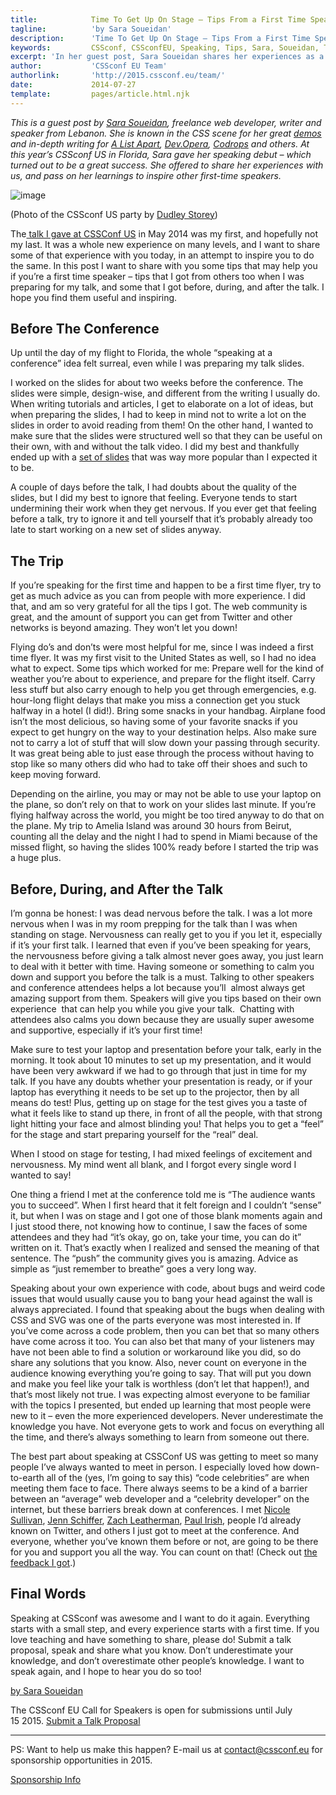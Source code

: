 ```yaml
---
title:            Time To Get Up On Stage – Tips From a First Time Speaker
tagline:          'by Sara Soueidan'
description:      'Time To Get Up On Stage – Tips From a First Time Speaker'
keywords:         CSSconf, CSSconfEU, Speaking, Tips, Sara, Soueidan, Talk
excerpt: 'In her guest post, Sara Soueidan shares her experiences as a first time speaker.'
author:           'CSSconf EU Team'
authorlink:       'http://2015.cssconf.eu/team/'
date:             2014-07-27
template:         pages/article.html.njk
---
```


_This is a guest post by [Sara Soueidan](http://sarasoueidan.com/), freelance web developer, writer and speaker from Lebanon. She is known in the CSS scene for her great [demos](http://codepen.io/SaraSoueidan) and in-depth writing for [A List Apart](http://alistapart.com/author/SaraSoueidan), [Dev.Opera](http://dev.opera.com/articles/css-will-change-property/), [Codrops](http://tympanus.net/codrops/author/sarasoueidan/) and others. At this year’s CSSconf US in Florida, Sara gave her speaking debut – which turned out to be a great success. She offered to share her experiences with us, and pass on her learnings to inspire other first-time speakers._

![image](https://31.media.tumblr.com/bd535b4a650a5d0d436d07ac42145286/tumblr_inline_n7tmzp26Q41sgvrnh.jpg)

(Photo of the CSSconf US party by [Dudley Storey](http://demosthenes.info/blog/879/CSS-Conf-2014-Amelia-Island-Florida))

The[ talk I gave at CSSConf US](http://2014.cssconf.com/index.html#sara) in May 2014 was my first, and hopefully not my last. It was a whole new experience on many levels, and I want to share some of that experience with you today, in an attempt to inspire you to do the same. In this post I want to share with you some tips that may help you if you’re a first time speaker – tips that I got from others too when I was preparing for my talk, and some that I got before, during, and after the talk. I hope you find them useful and inspiring.

## Before The Conference

Up until the day of my flight to Florida, the whole “speaking at a conference” idea felt surreal, even while I was preparing my talk slides.

I worked on the slides for about two weeks before the conference. The slides were simple, design-wise, and different from the writing I usually do. When writing tutorials and articles, I get to elaborate on a lot of ideas, but when preparing the slides, I had to keep in mind not to write a lot on the slides in order to avoid reading from them! On the other hand, I wanted to make sure that the slides were structured well so that they can be useful on their own, with and without the talk video. I did my best and thankfully ended up with a [set of slides](https://docs.google.com/presentation/d/1Iuvf3saPCJepVJBDNNDSmSsA0_rwtRYehSmmSSLYFVQ/pub?start=false&loop=false&delayms=3000) that was way more popular than I expected it to be.

A couple of days before the talk, I had doubts about the quality of the slides, but I did my best to ignore that feeling. Everyone tends to start undermining their work when they get nervous. If you ever get that feeling before a talk, try to ignore it and tell yourself that it’s probably already too late to start working on a new set of slides anyway.

## The Trip

If you’re speaking for the first time and happen to be a first time flyer, try to get as much advice as you can from people with more experience. I did that, and am so very grateful for all the tips I got. The web community is great, and the amount of support you can get from Twitter and other networks is beyond amazing. They won’t let you down!

Flying do’s and don’ts were most helpful for me, since I was indeed a first time flyer. It was my first visit to the United States as well, so I had no idea what to expect. Some tips which worked for me: Prepare well for the kind of weather you’re about to experience, and prepare for the flight itself. Carry less stuff but also carry enough to help you get through emergencies, e.g. hour-long flight delays that make you miss a connection get you stuck halfway in a hotel (I did!). Bring some snacks in your handbag. Airplane food isn’t the most delicious, so having some of your favorite snacks if you expect to get hungry on the way to your destination helps. Also make sure not to carry a lot of stuff that will slow down your passing through security. It was great being able to just ease through the process without having to stop like so many others did who had to take off their shoes and such to keep moving forward.

Depending on the airline, you may or may not be able to use your laptop on the plane, so don’t rely on that to work on your slides last minute. If you’re flying halfway across the world, you might be too tired anyway to do that on the plane. My trip to Amelia Island was around 30 hours from Beirut, counting all the delay and the night I had to spend in Miami because of the missed flight, so having the slides 100% ready before I started the trip was a huge plus.

## Before, During, and After the Talk

I’m gonna be honest: I was dead nervous before the talk. I was a lot more nervous when I was in my room prepping for the talk than I was when standing on stage. Nervousness can really get to you if you let it, especially if it’s your first talk. I learned that even if you’ve been speaking for years, the nervousness before giving a talk almost never goes away, you just learn to deal with it better with time. Having someone or something to calm you down and support you before the talk is a must. Talking to other speakers and conference attendees helps a lot because you’ll &nbsp;almost always get amazing support from them. Speakers will give you tips based on their own experience &nbsp;that can help you while you give your talk. &nbsp;Chatting with attendees also calms you down because they are usually super awesome and supportive, especially if it’s your first time!

Make sure to test your laptop and presentation before your talk, early in the morning. It took about 10 minutes to set up my presentation, and it would have been very awkward if we had to go through that just in time for my talk. If you have any doubts whether your presentation is ready, or if your laptop has everything it needs to be set up to the projector, then by all means do test! Plus, getting up on stage for the test gives you a taste of what it feels like to stand up there, in front of all the people, with that strong light hitting your face and almost blinding you! That helps you to get a “feel” for the stage and start preparing yourself for the “real” deal.

When I stood on stage for testing, I had mixed feelings of excitement and nervousness. My mind went all blank, and I forgot every single word I wanted to say!

One thing a friend I met at the conference told me is “The audience wants you to succeed”. When I first heard that it felt foreign and I couldn’t “sense” it, but when I was on stage and I got one of those blank moments again and I just stood there, not knowing how to continue, I saw the faces of some attendees and they had “it’s okay, go on, take your time, you can do it” written on it. That’s exactly when I realized and sensed the meaning of that sentence. The “push” the community gives you is amazing. Advice as simple as “just remember to breathe” goes a very long way.

Speaking about your own experience with code, about bugs and weird code issues that would usually cause you to bang your head against the wall is always appreciated. I found that speaking about the bugs when dealing with CSS and SVG was one of the parts everyone was most interested in. If you’ve come across a code problem, then you can bet that so many others have come across it too. You can also bet that many of your listeners may have not been able to find a solution or workaround like you did, so do share any solutions that you know. Also, never count on everyone in the audience knowing everything you’re going to say. That will put you down and make you feel like your talk is worthless (don’t let that happen!), and that’s most likely not true. I was expecting almost everyone to be familiar with the topics I presented, but ended up learning that most people were new to it – even the more experienced developers. Never underestimate the knowledge you have. Not everyone gets to work and focus on everything all the time, and there’s always something to learn from someone out there.

The best part about speaking at CSSConf US was getting to meet so many people I’ve always wanted to meet in person. I especially loved how down-to-earth all of the (yes, I’m going to say this) “code celebrities” are when meeting them face to face. There always seems to be a kind of a barrier between an “average” web developer and a “celebrity developer” on the internet, but these barriers break down at conferences. I met [Nicole Sullivan](https://twitter.com/stubbornella/), [Jenn Schiffer](https://twitter.com/jennschiffer), [Zach Leatherman](https://twitter.com/zachleat), [Paul Irish](https://twitter.com/paul_irish), people I’d already known on Twitter, and others I just got to meet at the conference. And everyone, whether you’ve known them before or not, are going to be there for you and support you all the way. You can count on that! (Check out [the feedback I got](https://storify.com/SaraSoueidan/cssconf-2014-florida).)

## Final Words

Speaking at CSSconf was awesome and I want to do it again. Everything starts with a small step, and every experience starts with a first time. If you love teaching and have something to share, please do! Submit a talk proposal, speak and share what you know. Don’t underestimate your knowledge, and don’t overestimate other people’s knowledge. I want to speak again, and I hope to hear you do so too!

[by Sara Soueidan](https://plus.google.com/+SaraSoueidan?rel=author)

The CSSconf EU Call for Speakers is open for submissions until July 15&nbsp;2015.
[Submit a Talk Proposal](http://2015.cssconf.eu/call-for-speakers/)

---

PS: Want to help us make this happen? E-mail us at [contact@cssconf.eu](mailto:contact@cssconf.eu) for sponsorship opportunities in 2015.

<a href="http://2015.cssconf.eu/sponsors/" class="c-btn">
  <span class="btn__span" data-hover="Sponsorship Information">Sponsorship Info</span>
</a>
